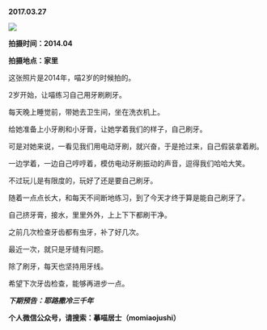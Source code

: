 
          
**2017.03.27**

![](https://pic3.zhimg.com/v2-23c55740d56068b096344294947ff411.jpg)


**拍摄时间：2014.04**

**拍摄地点：家里**

这张照片是2014年，喵2岁的时候拍的。

2岁开始，让喵练习自己用牙刷刷牙。

每天晚上睡觉前，带她去卫生间，坐在洗衣机上。

给她准备上小牙刷和小牙膏，让她学着我们的样子，自己刷牙。

可是对她来说，一看见我们用电动牙刷，就兴奋，于是抢过来，自己假装拿着刷。

一边学着，一边自己哼哼着，模仿电动牙刷振动的声音，逗得我们哈哈大笑。

不过玩儿是有限度的，玩好了还是要自己刷牙。

随着一点点长大，和每天不间断地练习，到了今天才终于算是能自己刷牙了。

自己挤牙膏，接水，里里外外，上上下下都刷干净。

之前几次检查牙齿都有虫牙，补了好几次。

最近一次，就只是牙缝有问题。

除了刷牙，每天也坚持用牙线。

希望下次牙齿检查，能够再进步一点。


***下期预告：耶路撒冷三千年***


**个人微信公众号，请搜索：摹喵居士（momiaojushi）**

        